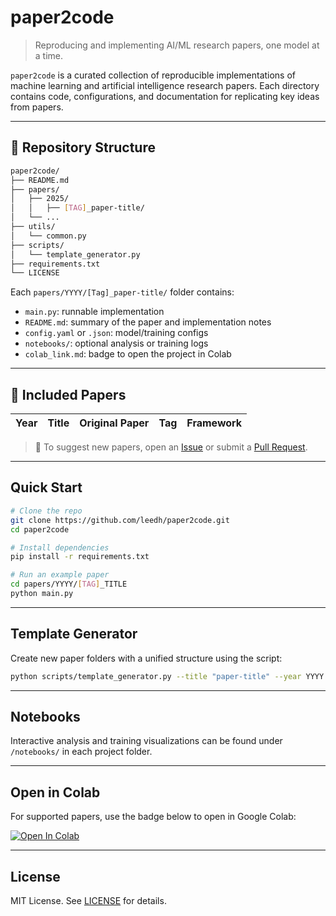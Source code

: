 # paper2code

> Reproducing and implementing AI/ML research papers, one model at a time.

`paper2code` is a curated collection of reproducible implementations of machine learning and artificial intelligence research papers. Each directory contains code, configurations, and documentation for replicating key ideas from papers.

---

## 📁 Repository Structure

```bash
paper2code/
├── README.md
├── papers/
│   ├── 2025/
│   │   ├── [TAG]_paper-title/
│   └── ...
├── utils/
│   └── common.py
├── scripts/
│   └── template_generator.py
├── requirements.txt
└── LICENSE
```

Each `papers/YYYY/[Tag]_paper-title/` folder contains:
- `main.py`: runnable implementation
- `README.md`: summary of the paper and implementation notes
- `config.yaml` or `.json`: model/training configs
- `notebooks/`: optional analysis or training logs
- `colab_link.md`: badge to open the project in Colab

---

## 📃 Included Papers

| Year | Title | Original Paper | Tag | Framework |
|------|-------|----------------|-----|-----------|

> 📌 To suggest new papers, open an [Issue](https://github.com/leedh/paper2code/issues) or submit a [Pull Request](https://github.com/leedh/paper2code/pulls).

---

## Quick Start

```bash
# Clone the repo
git clone https://github.com/leedh/paper2code.git
cd paper2code

# Install dependencies
pip install -r requirements.txt

# Run an example paper
cd papers/YYYY/[TAG]_TITLE
python main.py
```

---

## Template Generator

Create new paper folders with a unified structure using the script:

```bash
python scripts/template_generator.py --title "paper-title" --year YYYY --tag TAG
```

---

## Notebooks

Interactive analysis and training visualizations can be found under `/notebooks/` in each project folder.

---

## Open in Colab

For supported papers, use the badge below to open in Google Colab:

[![Open In Colab](https://colab.research.google.com/assets/colab-badge.svg)](https://colab.research.google.com/github/leedh/paper2code/)

---

## License

MIT License. See [LICENSE](./LICENSE) for details.
